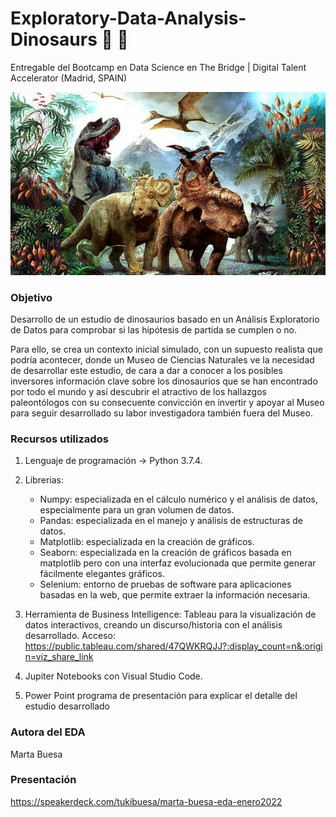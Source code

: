 # Exploratory-Data-Analysis-Dinosaurs :t-rex: 🦕
Entregable del Bootcamp en Data Science en The Bridge | Digital Talent Accelerator (Madrid, SPAIN)


![dinosaur_photo_intro](portada_eda.jpg)
### Objetivo
Desarrollo de un estudio de dinosaurios basado en un Análisis Exploratorio de Datos para comprobar si las hipótesis de partida se cumplen o no.

Para ello, se crea un contexto inicial simulado, con un supuesto realista que podría acontecer, donde un Museo de Ciencias Naturales ve la necesidad de desarrollar este estudio, de cara a dar a conocer a los posibles inversores información clave sobre los dinosaurios que se han encontrado por todo el mundo y así descubrir el atractivo de los hallazgos paleontólogos con su consecuente convicción en invertir y apoyar al Museo para seguir desarrollado su labor investigadora también fuera del Museo.


### Recursos utilizados
1. Lenguaje de programación -> Python 3.7.4.

2. Librerias:
     * Numpy: especializada en el cálculo numérico y el análisis de datos, especialmente para un gran volumen de datos.
     * Pandas: especializada en el manejo y análisis de estructuras de datos.
     * Matplotlib: especializada en la creación de gráficos.
     * Seaborn: especializada en la creación de gráficos basada en matplotlib pero con una interfaz evolucionada que permite generar fácilmente elegantes gráficos.
     * Selenium: entorno de pruebas de software para aplicaciones basadas en la web, que permite extraer la información necesaria.

3. Herramienta de Business Intelligence: Tableau para la visualización de datos interactivos, creando un discurso/historia con el análisis desarrollado.
 Acceso: https://public.tableau.com/shared/47QWKRQJJ?:display_count=n&:origin=viz_share_link

4. Jupiter Notebooks con Visual Studio Code.

5. Power Point programa de presentación para explicar el detalle del estudio desarrollado


### Autora del EDA
 Marta Buesa
 
### Presentación
https://speakerdeck.com/tukibuesa/marta-buesa-eda-enero2022
 
 
